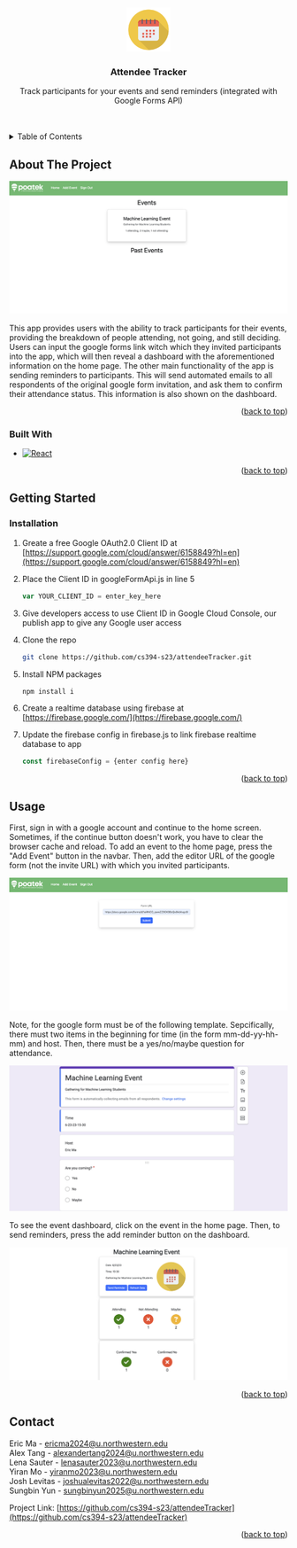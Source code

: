 <!-- Improved compatibility of back to top link: See: https://github.com/othneildrew/Best-README-Template/pull/73 -->
<a name="readme-top"></a>
<!--
*** Thanks for checking out the Best-README-Template. If you have a suggestion
*** that would make this better, please fork the repo and create a pull request
*** or simply open an issue with the tag "enhancement".
*** Don't forget to give the project a star!
*** Thanks again! Now go create something AMAZING! :D
-->



<!-- PROJECT SHIELDS -->
<!--
*** I'm using markdown "reference style" links for readability.
*** Reference links are enclosed in brackets [ ] instead of parentheses ( ).
*** See the bottom of this document for the declaration of the reference variables
*** for contributors-url, forks-url, etc. This is an optional, concise syntax you may use.
*** https://www.markdownguide.org/basic-syntax/#reference-style-links
-->
<!-- [![Contributors][contributors-shield]][contributors-url]
[![Forks][forks-shield]][forks-url]
[![Stargazers][stars-shield]][stars-url]
[![Issues][issues-shield]][issues-url]
[![MIT License][license-shield]][license-url]
[![LinkedIn][linkedin-shield]][linkedin-url] -->



<!-- PROJECT LOGO -->
<br />
<div align="center">
  <a href="https://github.com/github_username/repo_name">
    <img src="public/calendar.png" alt="Logo" width="80" height="80">
  </a>

<h3 align="center">Attendee Tracker</h3>

  <p align="center">
    Track participants for your events and send reminders (integrated with Google Forms API)
    <br />
    <br />
    <br />
  </p>
</div>



<!-- TABLE OF CONTENTS -->
<details>
  <summary>Table of Contents</summary>
  <ol>
    <li>
      <a href="#about-the-project">About The Project</a>
      <ul>
        <li><a href="#built-with">Built With</a></li>
      </ul>
    </li>
    <li>
      <a href="#getting-started">Getting Started</a>
      <ul>
        <li><a href="#prerequisites">Prerequisites</a></li>
        <li><a href="#installation">Installation</a></li>
      </ul>
    </li>
    <li><a href="#usage">Usage</a></li>
    <li><a href="#roadmap">Roadmap</a></li>
    <li><a href="#contributing">Contributing</a></li>
    <li><a href="#license">License</a></li>
    <li><a href="#contact">Contact</a></li>
    <li><a href="#acknowledgments">Acknowledgments</a></li>
  </ol>
</details>



<!-- ABOUT THE PROJECT -->
## About The Project

![Home page](public/home-page.png)

This app provides users with the ability to track participants for their events, providing the breakdown of people attending, not going, and still deciding. Users can input the google forms link witch which they invited participants into the app, which will then reveal a dashboard with the aforementioned information on the home page. The other main functionality of the app is sending reminders to participants. This will send automated emails to all respondents of the original google form invitation, and ask them to confirm their attendance status. This information is also shown on the dashboard.  

<p align="right">(<a href="#readme-top">back to top</a>)</p>



### Built With

* [![React][React.js]][React-url]


<p align="right">(<a href="#readme-top">back to top</a>)</p>

<!-- GETTING STARTED -->
## Getting Started

### Installation

1. Greate a free Google OAuth2.0 Client ID  at [https://support.google.com/cloud/answer/6158849?hl=en](https://support.google.com/cloud/answer/6158849?hl=en)
2. Place the Client ID in googleFormApi.js in line 5
   ```js
   var YOUR_CLIENT_ID = enter_key_here
   ```
3. Give developers access to use Client ID in Google Cloud Console, our publish app to give any Google user access 
4. Clone the repo
   ```sh
   git clone https://github.com/cs394-s23/attendeeTracker.git
   ```
5. Install NPM packages
   ```sh
   npm install i
   ```
6. Create a realtime database using firebase at [https://firebase.google.com/](https://firebase.google.com/)

7. Update the firebase config in firebase.js to link firebase realtime database to app
   ```js
   const firebaseConfig = {enter config here}
   ```

<p align="right">(<a href="#readme-top">back to top</a>)</p>



<!-- USAGE EXAMPLES -->
## Usage

First, sign in with a google account and continue to the home screen. Sometimes, if the continue button doesn't work, you have to clear the browser cache and reload. To add an event to the home page, press the "Add Event" button in the navbar. Then, add the editor URL of the google form (not the invite URL) with which you invited participants. 

![Add Event](public/add_event.png)

Note, for the google form must be of the following template. Sepcifically, there must two items in the beginning for time (in the form mm-dd-yy-hh-mm) and host. Then, there must be a yes/no/maybe question for attendance.


![form](public/form.png)


To see the event dashboard, click on the event in the home page. Then, to send reminders, press the add reminder button on the dashboard.

![dashboard](public/dashboard.png)

<p align="right">(<a href="#readme-top">back to top</a>)</p>


<!-- CONTACT -->
## Contact

Eric Ma - ericma2024@u.northwestern.edu <br />
Alex Tang - alexandertang2024@u.northwestern.edu <br />
Lena Sauter - lenasauter2023@u.northwestern.edu <br />
Yiran Mo - yiranmo2023@u.northwestern.edu <br />
Josh Levitas - joshualevitas2022@u.northwestern.edu <br />
Sungbin Yun - sungbinyun2025@u.northwestern.edu <br />


Project Link: [https://github.com/cs394-s23/attendeeTracker](https://github.com/cs394-s23/attendeeTracker)

<p align="right">(<a href="#readme-top">back to top</a>)</p>





<!-- MARKDOWN LINKS & IMAGES -->
<!-- https://www.markdownguide.org/basic-syntax/#reference-style-links -->
[contributors-shield]: https://img.shields.io/github/contributors/github_username/repo_name.svg?style=for-the-badge
[contributors-url]: https://github.com/github_username/repo_name/graphs/contributors
[forks-shield]: https://img.shields.io/github/forks/github_username/repo_name.svg?style=for-the-badge
[forks-url]: https://github.com/github_username/repo_name/network/members
[stars-shield]: https://img.shields.io/github/stars/github_username/repo_name.svg?style=for-the-badge
[stars-url]: https://github.com/github_username/repo_name/stargazers
[issues-shield]: https://img.shields.io/github/issues/github_username/repo_name.svg?style=for-the-badge
[issues-url]: https://github.com/github_username/repo_name/issues
[license-shield]: https://img.shields.io/github/license/github_username/repo_name.svg?style=for-the-badge
[license-url]: https://github.com/github_username/repo_name/blob/master/LICENSE.txt
[linkedin-shield]: https://img.shields.io/badge/-LinkedIn-black.svg?style=for-the-badge&logo=linkedin&colorB=555
[linkedin-url]: https://linkedin.com/in/linkedin_username
[product-screenshot]: images/screenshot.png
[Next.js]: https://img.shields.io/badge/next.js-000000?style=for-the-badge&logo=nextdotjs&logoColor=white
[Next-url]: https://nextjs.org/
[React.js]: https://img.shields.io/badge/React-20232A?style=for-the-badge&logo=react&logoColor=61DAFB
[React-url]: https://reactjs.org/
[Vue.js]: https://img.shields.io/badge/Vue.js-35495E?style=for-the-badge&logo=vuedotjs&logoColor=4FC08D
[Vue-url]: https://vuejs.org/
[Angular.io]: https://img.shields.io/badge/Angular-DD0031?style=for-the-badge&logo=angular&logoColor=white
[Angular-url]: https://angular.io/
[Svelte.dev]: https://img.shields.io/badge/Svelte-4A4A55?style=for-the-badge&logo=svelte&logoColor=FF3E00
[Svelte-url]: https://svelte.dev/
[Laravel.com]: https://img.shields.io/badge/Laravel-FF2D20?style=for-the-badge&logo=laravel&logoColor=white
[Laravel-url]: https://laravel.com
[Bootstrap.com]: https://img.shields.io/badge/Bootstrap-563D7C?style=for-the-badge&logo=bootstrap&logoColor=white
[Bootstrap-url]: https://getbootstrap.com
[JQuery.com]: https://img.shields.io/badge/jQuery-0769AD?style=for-the-badge&logo=jquery&logoColor=white
[JQuery-url]: https://jquery.com 
